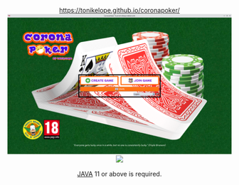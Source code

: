 <p align="center"><a href="https://tonikelope.github.io/coronapoker/" target="_blank">https://tonikelope.github.io/coronapoker/<br><img src="https://raw.githubusercontent.com/tonikelope/coronapoker/gh-pages/screenshots/1.png"><br><img src="https://raw.githubusercontent.com/tonikelope/coronapoker/gh-pages/screenshots/11.png"></a></p>
<p align="center"><a href="https://adoptopenjdk.net/" target="_blank">JAVA</a> 11 or above is required.</p>
